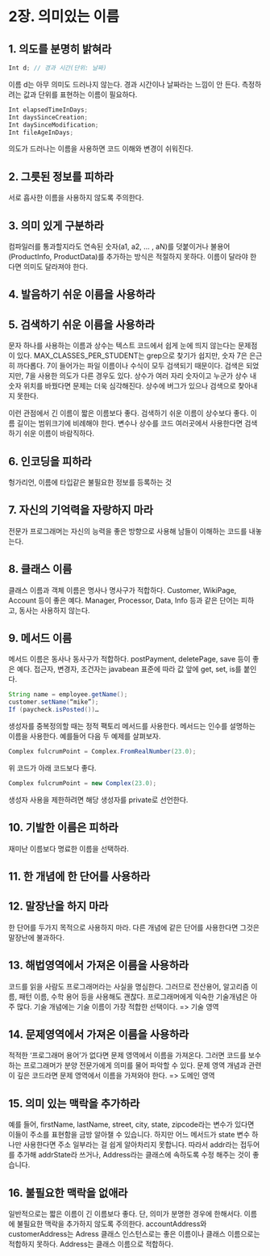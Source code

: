 # 2장. 의미있는 이름

## 1. 의도를 분명히 밝혀라
```java
Int d; // 경과 시간(단위: 날짜)
```

이름 d는 아무 의미도 드러나지 않는다. 경과 시간이나 날짜라는 느낌이 안 든다.
측정하려는 값과 단위를 표현하는 이름이 필요하다.
```java
Int elapsedTimeInDays;
Int daysSinceCreation;
Int daySinceModification;
Int fileAgeInDays;
```

의도가 드러나는 이름을 사용하면 코드 이해와 변경이 쉬워진다. 

## 2. 그릇된 정보를 피하라
서로 흡사한 이름을 사용하지 않도록 주의한다.

## 3. 의미 있게 구분하라
컴파일러를 통과할지라도 연속된 숫자(a1, a2, … , aN)를 덧붙이거나 불용어(ProductInfo, ProductData)를 추가하는 방식은 적절하지 못하다.
이름이 달라야 한다면 의미도 달라져야 한다.

## 4. 발음하기 쉬운 이름을 사용하라

## 5. 검색하기 쉬운 이름을 사용하라
문자 하나를 사용하는 이름과 상수는 텍스트 코드에서 쉽게 눈에 띄지 않는다는 문제점이 있다.
MAX_CLASSES_PER_STUDENT는 grep으로 찾기가 쉽지만, 숫자 7은 은근히 까다롭다. 7이 들어가는 파일 이름이나 수식이 모두 검색되기 때문이다. 검색은 되었지만, 7을 사용한 의도가 다른 경우도 있다. 상수가 여러 자리 숫자이고 누군가 상수 내 숫자 위치를 바꿨다면 문제는 더욱 심각해진다. 상수에 버그가 있으나 검색으로 찾아내지 못한다.

이런 관점에서 긴 이름이 짧은 이름보다 좋다. 검색하기 쉬운 이름이 상수보다 좋다.
이름 길이는 범위크기에 비례해야 한다. 변수나 상수를 코드 여러곳에서 사용한다면 검색하기 쉬운 이름이 바람직하다.

## 6. 인코딩을 피하라
헝가리언, 이름에 타입같은 불필요한 정보를 등록하는 것

## 7. 자신의 기억력을 자랑하지 마라
전문가 프로그래머는 자신의 능력을 좋은 방향으로 사용해 남들이 이해하는 코드를 내놓는다.

## 8. 클래스 이름
클래스 이름과 객체 이름은 명사나 명사구가 적합하다. Customer, WikiPage, Account 등이 좋은 예다.
Manager, Processor, Data, Info 등과 같은 단어는 피하고, 동사는 사용하지 않는다.


## 9. 메서드 이름
메서드 이름은 동사나 동사구가 적합하다. postPayment, deletePage, save 등이 좋은 예다.
접근자, 변경자, 조건자는 javabean 표준에 따라 값 앞에 get, set, is를 붙인다.

```java
String name = employee.getName();
customer.setName(“mike”);
If (paycheck.isPosted())…
```

생성자를 중복정의할 때는 정적 팩토리 메서드를 사용한다. 메서드는 인수를 설명하는 이름을 사용한다.
예를들어 다음 두 예제를 살펴보자.

```java
Complex fulcrumPoint = Complex.FromRealNumber(23.0);
```

위 코드가 아래 코드보다 좋다.

```java
Complex fulcrumPoint = new Complex(23.0);
```

생성자 사용을 제한하려면 해당 생성자를 private로 선언한다.

## 10. 기발한 이름은 피하라
재미난 이름보다 명료한 이름을 선택하라.

## 11. 한 개념에 한 단어를 사용하라

## 12. 말장난을 하지 마라
한 단어를 두가지 목적으로 사용하지 마라. 다른 개념에 같은 단어를 사용한다면 그것은 말장난에 불과하다.

## 13. 해법영역에서 가져온 이름을 사용하라
코드를 읽을 사람도 프로그래머라는 사실을 명심한다. 그러므로 전산용어, 알고리즘 이름, 패턴 이름, 수학 용어 등을 사용해도 괜찮다. 프로그래머에게 익숙한 기술개념은 아주 많다. 기술 개념에는 기술 이름이 가장 적합한 선택이다.
=> 기술 영역

## 14. 문제영역에서 가져온 이름을 사용하라
적적한 ‘프로그래머 용어’가 없다면 문제 영역에서 이름을 가져온다. 그러면 코드를 보수하는 프로그래머가 분양 전문가에게 의미를 물어 파악할 수 있다. 문제 영역 개념과 관련이 깊은 코드라면 문제 영역에서 이름을 가져와야 한다.
=> 도메인 영역

## 15. 의미 있는 맥락을 추가하라
예를 들어, firstName, lastName, street, city, state, zipcode라는 변수가 있다면 이들이 주소를 표현함을 금방 알아챌 수 있습니다. 하지만 어느 메서드가 state 변수 하나만 사용한다면 주소 일부라는 걸 쉽게 알아차리지 못합니다. 따라서 addr라는 접두어를 추가해 addrState라 쓰거나, Address라는 클래스에 속하도록 수정 해주는 것이 좋습니다.

## 16. 불필요한 맥락을 없애라
일반적으로는 짧은 이름이 긴 이름보다 좋다. 단, 의미가 분명한 경우에 한해서다. 이름에 불필요한 맥락을 추가하지 않도록 주의한다. accountAddress와 customerAddress는 Adress 클래스 인스턴스로는 좋은 이름이나 클래스 이름으로는 적합하지 못하다. Address는 클래스 이름으로 적합하다. 
